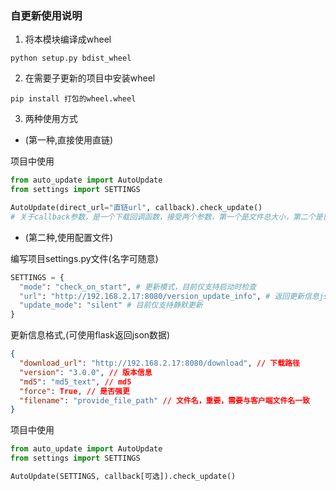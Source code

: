 ### 自更新使用说明
1. 将本模块编译成wheel
```shell
python setup.py bdist_wheel
```
2. 在需要子更新的项目中安装wheel
```shell
pip install 打包的wheel.wheel
```
3. 两种使用方式
- (第一种,直接使用直链)

项目中使用
```python
from auto_update import AutoUpdate
from settings import SETTINGS

AutoUpdate(direct_url="直链url", callback).check_update()
# 关于callback参数，是一个下载回调函数，接受两个参数，第一个是文件总大小，第二个是已下载的文件大小，可以使用这个做进度条的定制
```
- (第二种,使用配置文件)

编写项目settings.py文件(名字可随意)
```python
SETTINGS = {
  "mode": "check_on_start", # 更新模式，目前仅支持启动时检查
  "url": "http://192.168.2.17:8080/version_update_info", # 返回更新信息json的url 
  "update_mode": "silent" # 目前仅支持静默更新
}
```
更新信息格式,(可使用flask返回json数据)
```json
{
  "download_url": "http://192.168.2.17:8080/download", // 下载路径
  "version": "3.0.0", // 版本信息
  "md5": "md5_text", // md5
  "force": True, // 是否强更
  "filename": "provide_file_path" // 文件名，重要，需要与客户端文件名一致
}
```
项目中使用
```python
from auto_update import AutoUpdate
from settings import SETTINGS

AutoUpdate(SETTINGS, callback[可选]).check_update()
```